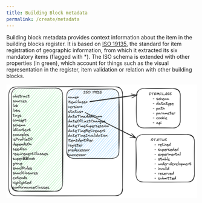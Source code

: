 ```yaml
---
title: Building Block metadata
permalink: /create/metadata
---
```

Building block metadata provides context information about the item in the building blocks register. It is based on [ISO 19135](https://www.iso.org/standard/54721.html), the standard for item registration of geographic information, from which it extracted its six mandatory items (flagged with *). The ISO schema is extended with other properties (in green), which account for things such as the visual representation in the register, item validation or relation with other building blocks.

[![building block](/assets/bblock.png)](/assets/bblock.png)
